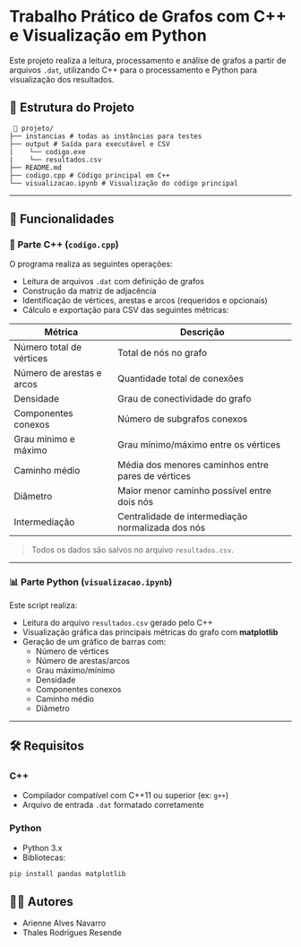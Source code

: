 # Trabalho Prático de Grafos com C++ e Visualização em Python

Este projeto realiza a leitura, processamento e análise de grafos a partir de arquivos `.dat`, utilizando C++ para o processamento e Python para visualização dos resultados.

## 📁 Estrutura do Projeto

```
 📂 projeto/ 
├── instancias # todas as instâncias para testes 
├── output # Saída para executável e CSV
|    └── codigo.exe 
|    └── resultados.csv
├── README.md
├── codigo.cpp # Código principal em C++
└── visualizacao.ipynb # Visualização do código principal
```

---

## 🧠 Funcionalidades

### 🧩 Parte C++ (`codigo.cpp`)

O programa realiza as seguintes operações:

- Leitura de arquivos `.dat` com definição de grafos
- Construção da matriz de adjacência
- Identificação de vértices, arestas e arcos (requeridos e opcionais)
- Cálculo e exportação para CSV das seguintes métricas:

| Métrica                      | Descrição |
|-----------------------------|-----------|
| Número total de vértices    | Total de nós no grafo |
| Número de arestas e arcos   | Quantidade total de conexões |
| Densidade                   | Grau de conectividade do grafo |
| Componentes conexos         | Número de subgrafos conexos |
| Grau mínimo e máximo        | Grau mínimo/máximo entre os vértices |
| Caminho médio               | Média dos menores caminhos entre pares de vértices |
| Diâmetro                    | Maior menor caminho possível entre dois nós |
| Intermediação               | Centralidade de intermediação normalizada dos nós |

> Todos os dados são salvos no arquivo `resultados.csv`.

---

### 📊 Parte Python (`visualizacao.ipynb`)

Este script realiza:

- Leitura do arquivo `resultados.csv` gerado pelo C++
- Visualização gráfica das principais métricas do grafo com **matplotlib**
- Geração de um gráfico de barras com:
  - Número de vértices
  - Número de arestas/arcos
  - Grau máximo/mínimo
  - Densidade
  - Componentes conexos
  - Caminho médio
  - Diâmetro

---

## 🛠️ Requisitos

### C++

- Compilador compatível com C++11 ou superior (ex: `g++`)
- Arquivo de entrada `.dat` formatado corretamente

### Python

- Python 3.x
- Bibliotecas:
```bash
pip install pandas matplotlib
```

## 👨‍💻 Autores

- Arienne Alves Navarro
- Thales Rodrigues Resende